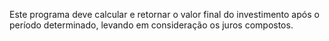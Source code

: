  Este programa deve calcular e retornar o valor final do investimento após o período determinado, levando em consideração os juros compostos.